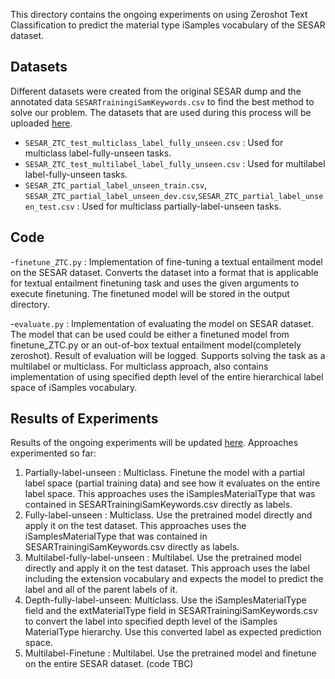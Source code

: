 This directory contains the ongoing experiments on using Zeroshot Text Classification to predict the material type iSamples vocabulary of the SESAR dataset.

## Datasets
Different datasets were created from the original SESAR dump and the annotated data `SESARTrainingiSamKeywords.csv` to find the best method to solve our problem.
The datasets that are used during this process will be uploaded [here](https://drive.google.com/drive/folders/1PCm8greoBSBXm-YNHeJwbvBLj7ytw6Gr?usp=sharing).

- `SESAR_ZTC_test_multiclass_label_fully_unseen.csv` : Used for multiclass label-fully-unseen tasks. 
- `SESAR_ZTC_test_multilabel_label_fully_unseen.csv` : Used for multilabel label-fully-unseen tasks. 
- `SESAR_ZTC_partial_label_unseen_train.csv`, `SESAR_ZTC_partial_label_unseen_dev.csv`,`SESAR_ZTC_partial_label_unseen_test.csv` : Used for multiclass partially-label-unseen tasks.


## Code
-`finetune_ZTC.py` : Implementation of fine-tuning a textual entailment model on the SESAR dataset. Converts the dataset into a format that is applicable for textual entailment finetuning task and uses the given arguments to execute finetuning. The finetuned model will be stored in the output directory.

-`evaluate.py` : Implementation of evaluating the model on SESAR dataset. The model that can be used could be either a finetuned model from finetune_ZTC.py or an out-of-box textual entailment model(completely zeroshot). Result of evaluation will be logged. Supports solving the task as a multilabel or multiclass. For multiclass approach, also contains implementation of using specified depth level of the entire hierarchical label space of iSamples vocabulary.

## Results of Experiments
Results of the ongoing experiments will be updated [here](https://docs.google.com/spreadsheets/d/19Q95HsjRS7JGyHoY8o8hxirBO6NiJ1ufHYB_xg0X4Ks/edit?usp=sharing).
Approaches experimented so far: 
1) Partially-label-unseen : Multiclass. Finetune the model with a partial label space (partial training data) and see how it evaluates on the entire label space. This approaches uses the iSamplesMaterialType that was contained in SESARTrainingiSamKeywords.csv directly as labels. 
2) Fully-label-unseen : Multiclass. Use the pretrained model directly and apply it on the test dataset. This approaches uses the iSamplesMaterialType that was contained in SESARTrainingiSamKeywords.csv directly as labels. 
3) Multilabel-fully-label-unseen : Multilabel. Use the pretrained model directly and apply it on the test dataset. This approach uses the label including the extension vocabulary and expects the model to predict the label and all of the parent labels of it.
4) Depth-fully-label-unseen: Multiclass. Use the iSamplesMaterialType field and the extMaterialType	field in SESARTrainingiSamKeywords.csv to convert the label into specified depth level of the iSamples MaterialType hierarchy. Use this converted label as expected prediction space. 
5) Multilabel-Finetune : Multilabel. Use the pretrained model and finetune on the entire SESAR dataset. (code TBC)
